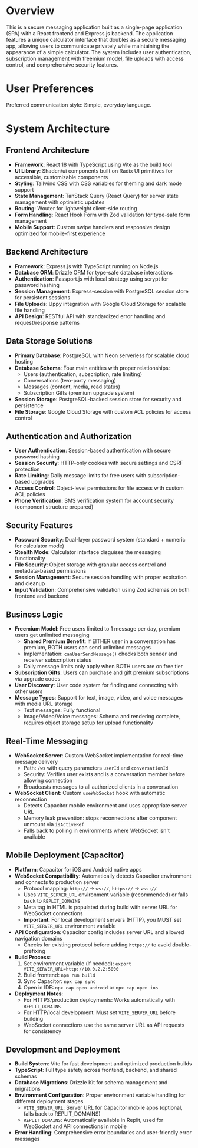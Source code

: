 # Overview

This is a secure messaging application built as a single-page application (SPA) with a React frontend and Express.js backend. The application features a unique calculator interface that doubles as a secure messaging app, allowing users to communicate privately while maintaining the appearance of a simple calculator. The system includes user authentication, subscription management with freemium model, file uploads with access control, and comprehensive security features.

# User Preferences

Preferred communication style: Simple, everyday language.

# System Architecture

## Frontend Architecture
- **Framework**: React 18 with TypeScript using Vite as the build tool
- **UI Library**: Shadcn/ui components built on Radix UI primitives for accessible, customizable components
- **Styling**: Tailwind CSS with CSS variables for theming and dark mode support
- **State Management**: TanStack Query (React Query) for server state management with optimistic updates
- **Routing**: Wouter for lightweight client-side routing
- **Form Handling**: React Hook Form with Zod validation for type-safe form management
- **Mobile Support**: Custom swipe handlers and responsive design optimized for mobile-first experience

## Backend Architecture
- **Framework**: Express.js with TypeScript running on Node.js
- **Database ORM**: Drizzle ORM for type-safe database interactions
- **Authentication**: Passport.js with local strategy using scrypt for password hashing
- **Session Management**: Express-session with PostgreSQL session store for persistent sessions
- **File Uploads**: Uppy integration with Google Cloud Storage for scalable file handling
- **API Design**: RESTful API with standardized error handling and request/response patterns

## Data Storage Solutions
- **Primary Database**: PostgreSQL with Neon serverless for scalable cloud hosting
- **Database Schema**: Four main entities with proper relationships:
  - Users (authentication, subscription, rate limiting)
  - Conversations (two-party messaging)
  - Messages (content, media, read status)
  - Subscription Gifts (premium upgrade system)
- **Session Storage**: PostgreSQL-backed session store for security and persistence
- **File Storage**: Google Cloud Storage with custom ACL policies for access control

## Authentication and Authorization
- **User Authentication**: Session-based authentication with secure password hashing
- **Session Security**: HTTP-only cookies with secure settings and CSRF protection
- **Rate Limiting**: Daily message limits for free users with subscription-based upgrades
- **Access Control**: Object-level permissions for file access with custom ACL policies
- **Phone Verification**: SMS verification system for account security (component structure prepared)

## Security Features
- **Password Security**: Dual-layer password system (standard + numeric for calculator mode)
- **Stealth Mode**: Calculator interface disguises the messaging functionality
- **File Security**: Object storage with granular access control and metadata-based permissions
- **Session Management**: Secure session handling with proper expiration and cleanup
- **Input Validation**: Comprehensive validation using Zod schemas on both frontend and backend

## Business Logic
- **Freemium Model**: Free users limited to 1 message per day, premium users get unlimited messaging
  - **Shared Premium Benefit**: If EITHER user in a conversation has premium, BOTH users can send unlimited messages
  - Implementation: `canUserSendMessage()` checks both sender and receiver subscription status
  - Daily message limits only apply when BOTH users are on free tier
- **Subscription Gifts**: Users can purchase and gift premium subscriptions via upgrade codes
- **User Discovery**: User code system for finding and connecting with other users
- **Message Types**: Support for text, image, video, and voice messages with media URL storage
  - Text messages: Fully functional
  - Image/Video/Voice messages: Schema and rendering complete, requires object storage setup for upload functionality

## Real-Time Messaging
- **WebSocket Server**: Custom WebSocket implementation for real-time message delivery
  - Path: `/ws` with query parameters `userId` and `conversationId`
  - Security: Verifies user exists and is a conversation member before allowing connection
  - Broadcasts messages to all authorized clients in a conversation
- **WebSocket Client**: Custom `useWebSocket` hook with automatic reconnection
  - Detects Capacitor mobile environment and uses appropriate server URL
  - Memory leak prevention: stops reconnections after component unmount via `isActiveRef`
  - Falls back to polling in environments where WebSocket isn't available

## Mobile Deployment (Capacitor)
- **Platform**: Capacitor for iOS and Android native apps
- **WebSocket Compatibility**: Automatically detects Capacitor environment and connects to production server
  - Protocol mapping: `http://` → `ws://`, `https://` → `wss://`
  - Uses `VITE_SERVER_URL` environment variable (recommended) or falls back to `REPLIT_DOMAINS`
  - Meta tag in HTML is populated during build with server URL for WebSocket connections
  - **Important**: For local development servers (HTTP), you MUST set `VITE_SERVER_URL` environment variable
- **API Configuration**: Capacitor config includes server URL and allowed navigation domains
  - Checks for existing protocol before adding `https://` to avoid double-prefixing
- **Build Process**: 
  1. Set environment variable (if needed): `export VITE_SERVER_URL=http://10.0.2.2:5000`
  2. Build frontend: `npm run build`
  3. Sync Capacitor: `npx cap sync`
  4. Open in IDE: `npx cap open android` or `npx cap open ios`
- **Deployment Notes**:
  - For HTTPS/production deployments: Works automatically with `REPLIT_DOMAINS`
  - For HTTP/local development: Must set `VITE_SERVER_URL` before building
  - WebSocket connections use the same server URL as API requests for consistency

## Development and Deployment
- **Build System**: Vite for fast development and optimized production builds
- **TypeScript**: Full type safety across frontend, backend, and shared schemas
- **Database Migrations**: Drizzle Kit for schema management and migrations
- **Environment Configuration**: Proper environment variable handling for different deployment stages
  - `VITE_SERVER_URL`: Server URL for Capacitor mobile apps (optional, falls back to REPLIT_DOMAINS)
  - `REPLIT_DOMAINS`: Automatically available in Replit, used for WebSocket and API connections in mobile
- **Error Handling**: Comprehensive error boundaries and user-friendly error messages
